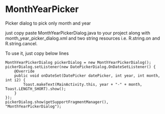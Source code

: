 # MonthYearPicker
Picker dialog to pick only month and year


just copy paste MonthYearPickerDialog.java to your project along with month_year_picker_dialog.xml and two string resources i.e. R.string.on and R.string.cancel.

To use it, just copy below lines

    MonthYearPickerDialog pickerDialog = new MonthYearPickerDialog();
    pickerDialog.setListener(new DatePickerDialog.OnDateSetListener() {
        @Override
        public void onDateSet(DatePicker datePicker, int year, int month, int i2) {
            Toast.makeText(MainActivity.this, year + "-" + month, Toast.LENGTH_SHORT).show();
        }
    });
    pickerDialog.show(getSupportFragmentManager(), "MonthYearPickerDialog");
